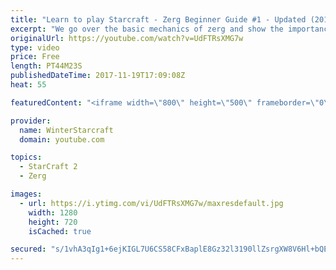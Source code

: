 ```yaml
---
title: "Learn to play Starcraft - Zerg Beginner Guide #1 - Updated (2017)"
excerpt: "We go over the basic mechanics of zerg and show the importance of understanding at least some of what your opponent is doing.  This guide is meant for players with an understanding of the objectives of starcraft but without any strong direction or gameplan, especially for each specific race! -- Watch"
originalUrl: https://youtube.com/watch?v=UdFTRsXMG7w
type: video
price: Free
length: PT44M23S
publishedDateTime: 2017-11-19T17:09:08Z
heat: 55

featuredContent: "<iframe width=\"800\" height=\"500\" frameborder=\"0\" src=\"https://www.youtube.com/embed/UdFTRsXMG7w\" allow=\"accelerometer; autoplay; encrypted-media; gyroscope; picture-in-picture\" allowfullscreen></iframe>"

provider:
  name: WinterStarcraft
  domain: youtube.com

topics:
  - StarCraft 2
  - Zerg

images:
  - url: https://i.ytimg.com/vi/UdFTRsXMG7w/maxresdefault.jpg
    width: 1280
    height: 720
    isCached: true

secured: "s/1vhA3qIg1+6ejKIGL7U6CS58CFxBaplE8Gz32l3190llZsrgXW8V6Hl+bQEm7FYyrZ015I0on7SdpsMpO/ZO4/VydH5flZC/zPRGB0jsdpt18v381UnMi3tMlpvsYcfHv4bQ73Taxwo7BVuOiS2oUMr1BSEme1wtW1ciTw84OnEUnz26zC4FWoukvb1iLA9P9pH6oMvSEcxzESei6xP6kUU4zMCOHy/aJKYMZjFcfvif31xnVF/NpivbsHaPfg/K3dmAZ1gd0iT5MMZmaDxSepGYFlFXUNeeyu0QGS4pl9wOpWBbdiEkTrwwFlhqrstyQmSBOsnrxbaN9Kt97xGlUeaY+epGKRYWaU7vurkN4+8qVWosiojMGMeqboZAsdJI88WX8wEmybMwBAi3tYuOPEYRJFcJp/PxYieaKcw6HN6akv2kVer1KzTzlEPTd8;vosAMO+hUMvwzDEwiLBI8A=="
---
```


